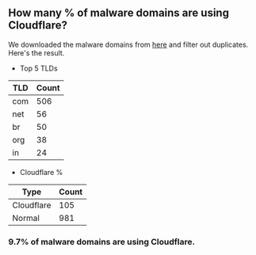 ## How many % of malware domains are using Cloudflare?


We downloaded the malware domains from [here](https://urlhaus.abuse.ch) and filter out duplicates.
Here's the result.


[//]: # (start replacement)


- Top 5 TLDs

| TLD | Count |
| --- | --- |
| com | 506 |
| net | 56 |
| br | 50 |
| org | 38 |
| in | 24 |


- Cloudflare %

| Type | Count |
| --- | --- |
| Cloudflare | 105 |
| Normal | 981 |


### 9.7% of malware domains are using Cloudflare.